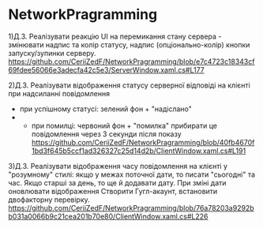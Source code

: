 # NetworkPragramming
1)Д.З. Реалізувати реакцію UI на перемикання стану сервера -
змінювати надпис та колір статусу, надпис (опціонально-колір)
кнопки запуску/зупинки серверу.
https://github.com/CeriiZedF/NetworkPragramming/blob/e7c4723c18343cf69fdee56066e3adecfa42c5e3/ServerWindow.xaml.cs#L177

2)Д.З. Реалізувати відображення статусу серверної відповіді
на клієнті при надсиланні повідомлення
- при успішному статусі: зелений фон + "надіслано"
- - при помилці: червоний фон + "помилка"
 прибирати це повідомлення через 3 секунди після показу
https://github.com/CeriiZedF/NetworkPragramming/blob/40fb4670f1bd3f645b5ccf1ad326327c25d14d2b/ClientWindow.xaml.cs#L191

3)Д.З. Реалізувати відображення часу повідомлення на клієнті
у "розумному" стилі: якщо у межах поточної дати, то 
  писати "сьогодні" та час. Якщо старші за день,
  то ще й додавати дату. При зміні дати оновлювати відображення
  Створити Гугл-акаунт, встановити двофакторну перевірку.
https://github.com/CeriiZedF/NetworkPragramming/blob/76a78203a9292bb031a0066b9c21cea201b70e80/ClientWindow.xaml.cs#L226

